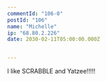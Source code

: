 ```yaml
---
commentId: "106-0"
postId: "106"
name: "Michelle"
ip: "68.80.2.226"
date: 2030-02-11T05:00:00.000Z


---
```

<p>I like SCRABBLE and Yatzee!!!!!</p>